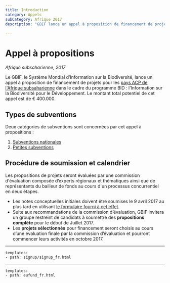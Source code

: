 ```yaml
---
title: Introduction
category: Appels
subCategory: Afrique 2017
description: "GBIF lance un appel à proposition de financement de projets pour les pays ACP de l'Afrique subsaharienne dans le cadre du programme BID : l’Information sur la Biodiversité pour le Développement."

---
```

# Appel à propositions

_Afrique subsaharienne, 2017_

Le GBIF, le Système Mondial d’Information sur la Biodiversité, lance un appel à proposition de financement de projets pour les [pays ACP de l'Afrique subsaharienne](../eligible-countries) dans le cadre du programme BID : l’Information sur la Biodiversité pour le Développement. Le montant total potentiel de cet appel est de € 400.000. 

## Types de subventions

Deux catégories de subventions sont concernées par cet appel à propositions :

1. [Subventions nationales](../national-grants)
2. [Petites subventions](../small-grants)

## Procédure de soumission et calendrier

Les propositions de projets seront évaluées par une commission d'évaluation composée d’experts régionaux et thématiques ainsi que de représentants du bailleur de fonds au cours d'un processus concurrentiel en deux étapes.

+ Les notes conceptuelles initiales doivent être soumises le 9 avril 2017 au plus tard en utilisant [le formulaire fourni à cet effet](../evaluation-process).
+ Suite aux recommandations de la commission d’évaluation, GBIF invitera un groupe restreint de candidats à soumettre des **propositions complète** pour le début de Juillet 2017.
+ Les **projets sélectionnés** pour financement seront choisis au cours d’une évaluation finale par la commission d’évaluation et pourront commencer leurs activités en octobre 2017.

-----------------

```styledYaml
templates:
- path: signup/signup_fr.html
```

------

```styledYaml
templates:
- path: eufund_fr.html
```